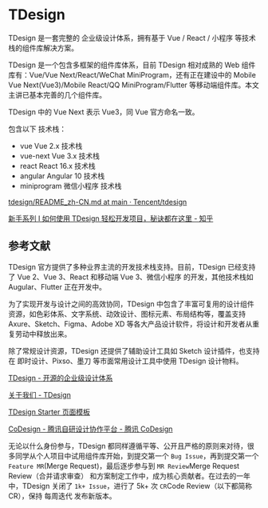 # TDesign

TDesign 是一套完整的 企业级设计体系，拥有基于 Vue / React / 小程序 等技术栈的组件库解决方案。

TDesign 是一个包含多框架的组件库体系，目前 TDesign 相对成熟的 Web 组件库有：Vue/Vue Next/React/WeChat MiniProgram，还有正在建设中的 Mobile Vue Next(Vue3)/Mobile React/QQ MiniProgram/Flutter 等移动端组件库。本文主讲已基本完善的几个组件库。

TDesign 中的 Vue Next 表示 Vue3，同 Vue 官方命名一致。

包含以下 技术栈：

- vue	Vue 2.x 技术栈
- vue-next	Vue 3.x 技术栈
- react	React 16.x 技术栈
- angular Angular 10 技术栈
- miniprogram	微信小程序 技术栈

[tdesign/README_zh-CN.md at main · Tencent/tdesign](https://github.com/Tencent/tdesign/blob/main/README_zh-CN.md)

[新手系列 I 如何使用 TDesign 轻松开发项目，秘诀都在这里 - 知乎](https://zhuanlan.zhihu.com/p/633120884)

## 参考文献

TDesign 官方提供了多种业界主流的开发技术栈支持。目前，TDesign 已经支持了 Vue 2、Vue 3、React 和移动端 Vue 3、微信小程序 的开发，其他技术栈如 Augular、Flutter 正在开发中。

为了实现开发与设计之间的高效协同，TDesign 中包含了丰富可复用的设计组件资源，如色彩体系、文字系统、动效设计、图标元素、布局结构等，覆盖支持 Axure、Sketch、Figma、Adobe XD 等各大产品设计软件，将设计和开发者从重复劳动中释放出来。

除了常规设计资源，TDesign 还提供了辅助设计工具如 Sketch 设计插件，也支持在 即时设计、Pixso、墨刀 等市面常用设计工具中使用 TDesign 设计物料。

[TDesign - 开源的企业级设计体系](https://tdesign.tencent.com/)

[关于我们 - TDesign](https://tdesign.tencent.com/about/introduce)

[TDesign Starter 页面模板](https://tdesign.tencent.com/starter/)

[CoDesign - 腾讯自研设计协作平台 - 腾讯 CoDesign](https://codesign.qq.com/)

无论以什么身份参与，TDesign 都同样遵循平等、公开且严格的原则来对待，很多同学从个人项目中试用组件库开始，到提交第一个 `Bug Issue`，再到提交第一个 `Feature MR`(Merge Request)，最后逐步参与到 `MR Review`Merge Request Review（合并请求审查） 和方案制定工作中，成为核心贡献者。在过去的一年中，TDesign 关闭了 `1k+ Issue`，进行了 5k+ 次 `CR`Code Review（以下都简称CR），保持 每周迭代 发布新版本。
